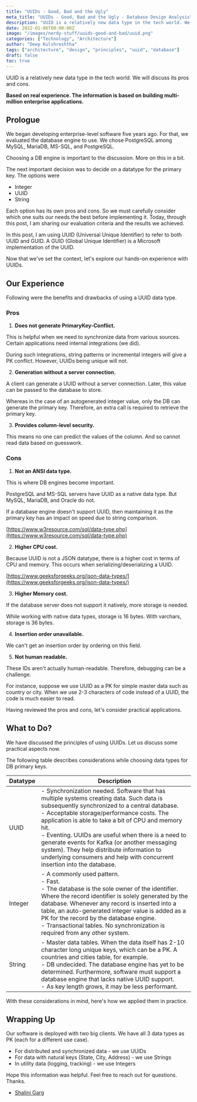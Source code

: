 ```yaml
---
title: "UUIDs - Good, Bad and the Ugly"
meta_title: "UUIDs - Good, Bad and the Ugly - Database Design Analysis"
description: "UUID is a relatively new data type in the tech world. We will discuss its pros and cons based on real experience building multi-million enterprise applications."
date: 2022-01-06T00:00:00Z
image: "/images/nerdy-stuff/uuids-good-and-bad/uuid.png"
categories: ["Technology", "Architecture"]
author: "Deep Kulshreshtha"
tags: ["architecture", "design", "principles", "uuid", "database"]
draft: false
toc: true
---
```


UUID is a relatively new data type in the tech world. We will discuss its pros and cons.

**Based on real experience. The information is based on building multi-million enterprise applications.**

## Prologue

We began developing enterprise-level software five years ago. For that, we evaluated the database engine to use. We chose PostgreSQL among MySQL, MariaDB, MS-SQL, and PostgreSQL.

Choosing a DB engine is important to the discussion. More on this in a bit.

The next important decision was to decide on a datatype for the primary key. The options were

- Integer
- UUID
- String

Each option has its own pros and cons. So we must carefully consider which one suits our needs the best before implementing it. Today, through this post, I am sharing our evaluation criteria and the results we achieved.

In this post, I am using UUID (Universal Unique Identifier) to refer to both UUID and GUID. A GUID (Global Unique Identifier) is a Microsoft implementation of the UUID.

Now that we've set the context, let's explore our hands-on experience with UUIDs.

## Our Experience

Following were the benefits and drawbacks of using a UUID data type.

### Pros

1. **Does not generate PrimaryKey-Conflict.**

This is helpful when we need to synchronize data from various sources. Certain applications need internal integrations (we did).

During such integrations, string patterns or incremental integers will give a PK conflict. However, UUIDs being unique will not.

2. **Generation without a server connection.**

A client can generate a UUID without a server connection. Later, this value can be passed to the database to store.

Whereas in the case of an autogenerated integer value, only the DB can generate the primary key. Therefore, an extra call is required to retrieve the primary key.

3. **Provides column-level security.**

This means no one can predict the values of the column. And so cannot read data based on guesswork.

### Cons

1. **Not an ANSI data type.**

This is where DB engines become important.

PostgreSQL and MS-SQL servers have UUID as a native data type. But MySQL, MariaDB, and Oracle do not.

If a database engine doesn't support UUID, then maintaining it as the primary key has an impact on speed due to string comparison.

[https://www.w3resource.com/sql/data-type.php](https://www.w3resource.com/sql/data-type.php)

2. **Higher CPU cost.**

Because UUID is not a JSON datatype, there is a higher cost in terms of CPU and memory. This occurs when serializing/deserializing a UUID.

[https://www.geeksforgeeks.org/json-data-types/](https://www.geeksforgeeks.org/json-data-types/)

3. **Higher Memory cost.**

If the database server does not support it natively, more storage is needed.

While working with native data types, storage is 16 bytes. With varchars, storage is 36 bytes.

4. **Insertion order unavailable.**

We can't get an insertion order by ordering on this field.

5. **Not human readable.**

These IDs aren't actually human-readable. Therefore, debugging can be a challenge.

For instance, suppose we use UUID as a PK for simple master data such as country or city. When we use 2-3 characters of code instead of a UUID, the code is much easier to read.

Having reviewed the pros and cons, let's consider practical applications.

## What to Do?

We have discussed the principles of using UUIDs. Let us discuss some practical aspects now.

The following table describes considerations while choosing data types for DB primary keys.

| Datatype | Description |
|----------|-------------|
| UUID     | - Synchronization needed. Software that has multiple systems creating data. Such data is subsequently synchronized to a central database.<br>- Acceptable storage/performance costs. The application is able to take a bit of CPU and memory hit.<br>- Eventing. UUIDs are useful when there is a need to generate events for Kafka (or another messaging system). They help distribute information to underlying consumers and help with concurrent insertion into the database. |
| Integer  | - A commonly used pattern.<br>- Fast.<br>- The database is the sole owner of the identifier. Where the record identifier is solely generated by the database. Whenever any record is inserted into a table, an auto-generated integer value is added as a PK for the record by the database engine.<br>- Transactional tables. No synchronization is required from any other system. |
| String   | - Master data tables. When the data itself has 2-10 character long unique keys, which can be a PK. A countries and cities table, for example.<br>- DB undecided. The database engine has yet to be determined. Furthermore, software must support a database engine that lacks native UUID support.<br>- As key length grows, it may be less performant. |

With these considerations in mind, here's how we applied them in practice.

## Wrapping Up

Our software is deployed with two big clients. We have all 3 data types as PK (each for a different use case).

- For distributed and synchronized data - we use UUIDs
- For data with natural keys (State, City, Address) - we use Strings
- In utility data (logging, tracking) - we use Integers

Hope this information was helpful. Feel free to reach out for questions. Thanks.

- [Shalini Garg](https://www.linkedin.com/in/shalini-garg-6746b044)
